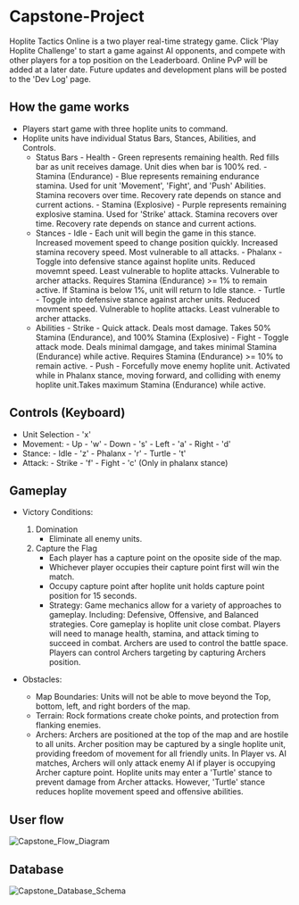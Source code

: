 # Capstone-Project

Hoplite Tactics Online is a two player real-time strategy game. Click 'Play Hoplite Challenge' to start a game against AI opponents, and compete with other players for a top position on the Leaderboard. Online PvP will be added at a later date. Future updates and development plans will be posted to the 'Dev Log' page.

## How the game works

- Players start game with three hoplite units to command.
- Hoplite units have individual Status Bars, Stances, Abilities, and Controls.
  - Status Bars
        - Health - Green represents remaining health. Red fills bar as unit receives damage. Unit dies when bar is 100% red.
        - Stamina (Endurance) - Blue represents remaining endurance stamina. Used for unit 'Movement', 'Fight', and 'Push' Abilities. Stamina recovers over time. Recovery rate depends on stance and current actions.
        - Stamina (Explosive) - Purple represents remaining explosive stamina. Used for 'Strike' attack. Stamina recovers over time. Recovery rate depends on stance and current actions.
  - Stances
        - Idle - Each unit will begin the game in this stance. Increased movement speed to change position quickly. Increased stamina recovery speed. Most vulnerable to all attacks.
        - Phalanx - Toggle into defensive stance against hoplite units. Reduced movemnt speed. Least vulnerable to hoplite attacks. Vulnerable to archer attacks. Requires Stamina (Endurance) >= 1% to remain active. If Stamina is below 1%, unit will return to Idle stance.
        - Turtle - Toggle into defensive stance against archer units. Reduced movment speed. Vulnerable to hoplite attacks. Least vulnerable to archer attacks.
  - Abilities
        - Strike - Quick attack. Deals most damage. Takes 50% Stamina (Endurance), and 100% Stamina (Explosive)
        - Fight - Toggle attack mode. Deals minimal damgage, and takes minimal Stamina (Endurance) while active. Requires Stamina (Endurance) >= 10% to remain active.
        - Push - Forcefully move enemy hoplite unit. Activated while in Phalanx stance, moving forward, and colliding with enemy hoplite unit.Takes maximum Stamina (Endurance) while active.

## Controls (Keyboard)

- Unit Selection - 'x'
- Movement:
       - Up - 'w'
       - Down - 's'
       - Left - 'a'
       - Right - 'd'
- Stance:
      - Idle - 'z'
      - Phalanx - 'r'
      - Turtle - 't'
- Attack:
      - Strike - 'f'
      - Fight - 'c' (Only in phalanx stance)

## Gameplay

- Victory Conditions:
	1. Domination
    	- Eliminate all enemy units.
	2. Capture the Flag
		- Each player has a capture point on the oposite side of the map.
    	- Whichever player occupies their capture point first will win the match.
    	- Occupy capture point after hoplite unit holds capture point position for 15 seconds.
    	- Strategy: Game mechanics allow for a variety of approaches to gameplay. Including: Defensive, Offensive, and Balanced strategies. Core gameplay is hoplite unit close combat. Players will need to manage health, stamina, and attack timing to succeed in combat. Archers are used to control the battle space. Players can control Archers targeting by capturing Archers position.

- Obstacles:
	- Map Boundaries: Units will not be able to move beyond the Top, bottom, left, and right borders of the map.
    - Terrain: Rock formations create choke points, and protection from flanking enemies.
    - Archers: Archers are positioned at the top of the map and are hostile to all units. Archer position may be captured by a single hoplite unit, providing freedom of movement for all friendly units. In Player vs. AI matches, Archers will only attack enemy AI if player is occupying Archer capture point. Hoplite units may enter a 'Turtle' stance to prevent damage from Archer attacks. However, 'Turtle' stance reduces hoplite movement speed and offensive abilities.

## User flow

![Capstone_Flow_Diagram](https://github.com/mcogbill/Capstone-Project/assets/9150602/1f25e882-a769-4453-9037-d018970d514e)

## Database

![Capstone_Database_Schema](https://github.com/mcogbill/Capstone-Project/assets/9150602/0d86bf78-604c-45d8-b421-6b5e3f07e91f)
